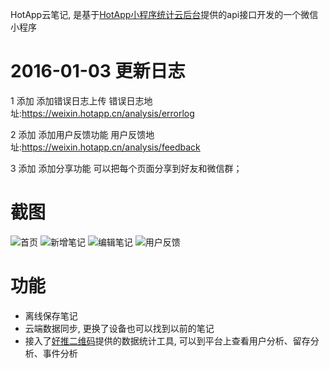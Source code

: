 HotApp云笔记, 是基于[HotApp小程序统计云后台](https://weixin.hotapp.cn)提供的api接口开发的一个微信小程序
  

# 2016-01-03 更新日志

1 添加 添加错误日志上传 错误日志地址:https://weixin.hotapp.cn/analysis/errorlog

2 添加 添加用户反馈功能 用户反馈地址:https://weixin.hotapp.cn/analysis/feedback

3 添加 添加分享功能 可以把每个页面分享到好友和微信群；

# 截图

![首页](https://github.com/hotapp888/hotapp-notepad/raw/master/screenshots/1.png)
![新增笔记](https://github.com/hotapp888/hotapp-notepad/raw/master/screenshots/2.png)
![编辑笔记](https://github.com/hotapp888/hotapp-notepad/raw/master/screenshots/3.png)
![用户反馈](https://github.com/hotapp888/hotapp-notepad/raw/master/screenshots/4.png)


# 功能

- 离线保存笔记
- 云端数据同步, 更换了设备也可以找到以前的笔记
- 接入了[好推二维码](https://weixin.hotapp.cn)提供的数据统计工具, 可以到平台上查看用户分析、留存分析、事件分析
